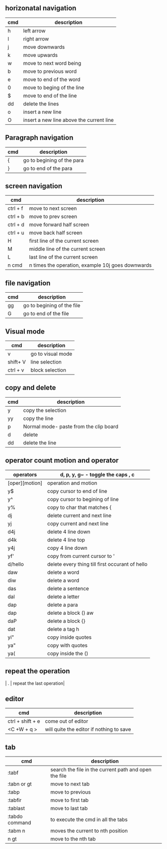## horizonatal navigation
|cmd|description|
|---|---|
|h | left arrow|
|l | right arrow|
|j | move downwards|
|k | move upwards|
|w | move to next word being|
|b | move to previous word |
|e | move to end of the word | 
| 0 | move to beging of the line |
| $ | move to end of the line |
|dd | delete the lines|
| o | insert a new line |
| O | insert a new line above the current line |


## Paragraph navigation
|cmd | description |
|---|---|
| { | go to begining of the para |
| } | go to end of the para |

## screen navigation
|cmd | description |
|--- | --- |
|ctrl + f | move to next screen |
|ctrl + b | move to prev screen |
|ctrl + d | move forward half screen |
|ctrl + u | move back half screen |
|H | first line of the current screen |
|M | middle line of the current screen |
|L | last line of the current screen |
| n cmd | n times the operation, example 10j goes downwards|

## file navigation
|cmd | description |
|--- | --- |
|gg | go to begining of the file |
|G  | go to end of the file |




## Visual mode 
|cmd | description |
|---|---|
| v | go to visual mode  |
| shift+ V | line selection |
| ctrl + v | block selection |

## copy and delete

|cmd | description |
|---|---|
| y | copy the selection  |
| yy | copy the line  |
| p | Normal mode- paste from the clip board  |
| d | delete |
| dd | delete the line |

## operator count motion and operator 
| operators | d, p, y, g~ - toggle the caps , c  |
|---|---|
| [oper][motion] | operation and motion|
|  y$| copy cursor to end of line |
| y^ | copy cursor to begining of line |
| y% | copy to char that matches { |
| dj | delete current and next line |
| yj | copy current and next line |
| d4j | delete 4 line down |
| d4k | delete 4 line top |
| y4j | copy 4 line down |
| yf' | copy from current cursor to ' |
| d/hello | delete every thing till first occurant of hello |
| daw | delete a word |
| diw | delete a word |
| das | delete a sentence |
| dal | delete a letter |
| dap | delete a para |
| dap | delete a block () aw
| daP | delete a block {} |
| dat | delete a tag h|
| yi" | copy inside quotes |
| ya" | copy with quotes |
| ya( | copy inside the () | 

## repeat the operation
| . | repeat the last operation|

## editor
| cmd | description |
|--- | ---|
| ctrl + shift + e | come out of editor |
| <C +W + q > | will quite the editor if nothing to save |


## tab
| cmd | description |
|--- | ---|
| :tabf | search the file in the current path and open the file |
| :tabn or gt | move to next tab |
| :tabp | move to previous |
| :tabfir | move to first tab|
| :tablast | move to last tab |
| :tabdo command | to execute the cmd in all the tabs |
| :tabm n | moves the current to  nth position |
| n gt | move to the nth tab |
